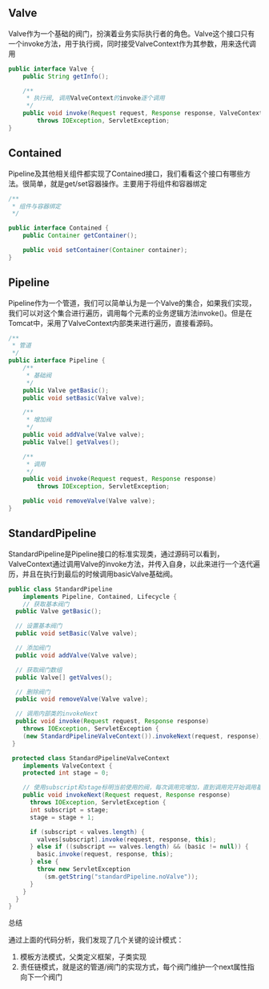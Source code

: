 ## Valve

Valve作为一个基础的阀门，扮演着业务实际执行者的角色。Valve这个接口只有一个invoke方法，用于执行阀，同时接受ValveContext作为其参数，用来迭代调用

```java
public interface Valve {
    public String getInfo();

    /**
     * 执行阀, 调用ValveContext的invoke逐个调用
     */
    public void invoke(Request request, Response response, ValveContext context)
        throws IOException, ServletException;
}
```



## Contained

Pipeline及其他相关组件都实现了Contained接口，我们看看这个接口有哪些方法。很简单，就是get/set容器操作。主要用于将组件和容器绑定

```java
/**
 * 组件与容器绑定
 */

public interface Contained {
    public Container getContainer();

    public void setContainer(Container container);
}
```



## Pipeline

Pipeline作为一个管道，我们可以简单认为是一个Valve的集合，如果我们实现，我们可以对这个集合进行遍历，调用每个元素的业务逻辑方法invoke()。但是在Tomcat中，采用了ValveContext内部类来进行遍历，直接看源码。

```java
/**
 * 管道
 */
public interface Pipeline {
    /**
     * 基础阀
     */
    public Valve getBasic();
    public void setBasic(Valve valve);

    /**
     * 增加阀
     */
    public void addValve(Valve valve);
    public Valve[] getValves();

    /**
     * 调用
     */
    public void invoke(Request request, Response response)
        throws IOException, ServletException;

    public void removeValve(Valve valve);
}
```



## StandardPipeline

StandardPipeline是Pipeline接口的标准实现类，通过源码可以看到，ValveContext通过调用Valve的invoke方法，并传入自身，以此来进行一个迭代遍历，并且在执行到最后的时候调用basicValve基础阀。

```java
public class StandardPipeline
    implements Pipeline, Contained, Lifecycle {
    // 获取基本阀门
  public Valve getBasic();

  // 设置基本阀门
  public void setBasic(Valve valve);

  // 添加阀门
  public void addValve(Valve valve);

  // 获取阀门数组
  public Valve[] getValves();

  // 删除阀门
  public void removeValve(Valve valve);

  // 调用内部类的invokeNext
  public void invoke(Request request, Response response)
    throws IOException, ServletException {
    (new StandardPipelineValveContext()).invokeNext(request, response);
 }

 protected class StandardPipelineValveContext
    implements ValveContext {
    protected int stage = 0;

    // 使用subscript和stage标明当前使用的阀，每次调用完增加，直到调用完开始调用基础阀
    public void invokeNext(Request request, Response response)
      throws IOException, ServletException {
      int subscript = stage;
      stage = stage + 1;

      if (subscript < valves.length) {
        valves[subscript].invoke(request, response, this);
      } else if ((subscript == valves.length) && (basic != null)) {
        basic.invoke(request, response, this);
      } else {
        throw new ServletException
          (sm.getString("standardPipeline.noValve"));
      }
    }
  }
}

```



总结

通过上面的代码分析，我们发现了几个关键的设计模式：

1. 模板方法模式，父类定义框架，子类实现
2. 责任链模式，就是这的管道/阀门的实现方式，每个阀门维护一个next属性指向下一个阀门

